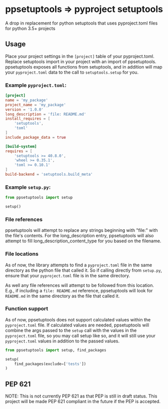 # ppsetuptools => pyproject setuptools
A drop in replacement for python setuptools that uses pyproject.toml files for python 3.5+ projects

## Usage

Place your project settings in the `[project]` table of your pyproject.toml. Replace setuptools import in your project with an import of ppsetuptools. ppsetuptools exposes all functions from setuptools, and in addition will map your `pyproject.toml` data to the call to `setuptools.setup` for you.

### Example `pyproject.toml`:

```toml
[project]
name = 'my_package'
project_name = 'my_package'
version = '1.0.0'
long_description = 'file: README.md'
install_requires = [
    'setuptools',
    'toml'
]
include_package_data = true

[build-system]
requires = [
    'setuptools >= 40.8.0',
    'wheel >= 0.35.1',
    'toml >= 0.10.1'
]
build-backend = 'setuptools.build_meta'
```

### Example `setup.py`:

```python
from ppsetuptools import setup

setup()
```

### File references

ppsetuptools will attempt to replace any strings beginning with "file:" with the file's contents. For the long_description entry, ppsetuptools will also attempt to fill long_description_content_type for you based on the filename.

### File locations

As of now, the library attempts to find a `pyproject.toml` file in the same directory as the python file that called it. So if calling directly from `setup.py`, ensure that your `pyproject.toml` file is in the same directory.

As well any file references will attempt to be followed from this location. E.g., if including a `file: README.md` reference, ppsetuptools will look for `README.md` in the same directory as the file that called it.

### Function support

As of now, ppsetuptools does not support calculated values within the `pyproject.toml` file. If calculated values are needed, ppsetuptools will combine the args passed to the `setup` call with the values in the `pyproject.toml` file, so you may call setup like so, and it will still use your `pyproject.toml` values in addition to the passed values.

```python
from ppsetuptools import setup, find_packages

setup(
    find_packages(exclude=['tests'])
)
```

## PEP 621

NOTE: This is not currently PEP 621 as that PEP is still in draft status. This project will be made PEP 621 compliant in the future if the PEP is accepted.
